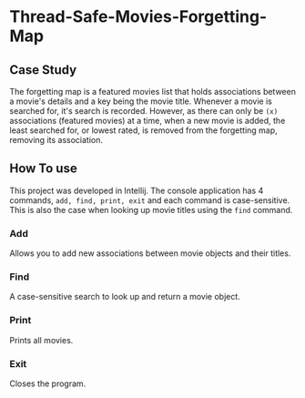 # Thread-Safe-Movies-Forgetting-Map
## Case Study 
The forgetting map is a featured movies list that holds associations between a movie's details and a key being the movie title. Whenever a movie is searched for, it's 
search is recorded. However, as there can only be `(x)` associations (featured movies) at a time, when a new movie is added, the least searched 
for, or lowest rated, is removed from the forgetting map, removing its association. 

## How To use 
This project was developed in Intellij. The console application has 4 commands, `add, find, print, exit` and each command is case-sensitive. This is also the case when looking up
movie titles using the `find` command.

### Add
Allows you to add new associations between movie objects and their titles.

### Find
A case-sensitive search to look up and return a movie object.

### Print
Prints all movies.

### Exit 
Closes the program.
